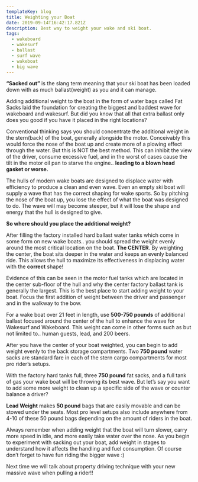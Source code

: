 ```yaml
---
templateKey: blog
title: Weighting your Boat
date: 2019-09-14T16:42:17.821Z
description: Best way to weight your wake and ski boat.
tags:
  - wakeboard
  - wakesurf
  - ballast
  - surf wave
  - wakeboat
  - big wave
---
```

**“Sacked out”** is the slang term meaning that your ski boat has been loaded down with as much ballast(weight) as you and it can manage. 

Adding additional weight to the boat in the form of water bags called Fat Sacks laid the foundation for creating the biggest and baddest wave for wakeboard and wakesurf. But did you know that all that extra ballast only does you good if you have it placed in the right locations?

Conventional thinking says you should concentrate the additional weight in the stern(back) of the boat, generally alongside the motor. Conceivably this would force the nose of the boat up and create more of a plowing effect through the water. But this is NOT the best method. This can inhibit the view of the driver, consume excessive fuel, and in the worst of cases cause the tilt in the motor oil pan to starve the engine.. **leading to a blown head gasket or worse.**

The hulls of modern wake boats are designed to displace water with efficiency to produce a clean and even wave. Even an empty ski boat will supply a wave that has the correct shaping for wake sports. So by pitching the nose of the boat up, you lose the effect of what the boat was designed to do. The wave will may become steeper, but it will lose the shape and energy that the hull is designed to give.

**So where should you place the additional weight?**

After filling the factory installed hard ballast water tanks which come in some form on new wake boats.. you should spread the weight evenly around the most critical location on the boat. **The CENTER**. By weighting the center, the boat sits deeper in the water and keeps an evenly balanced ride. This allows the hull to maximize its effectiveness in displacing water with the **correct** shape! 

Evidence of this can be seen in the motor fuel tanks which are located in the center sub-floor of the hull and why the center factory ballast tank is generally the largest. This is the best place to start adding weight to your boat. Focus the first addition of weight between the driver and passenger and in the walkway to the bow.

For a wake boat over 21 feet in length, use **500-750 pounds** of additional ballast focused around the center of the hull to enhance the wave for Wakesurf and Wakeboard. This weight can come in other forms such as but not limited to.. human guests, lead, and 200 beers.

After you have the center of your boat weighted, you can begin to add weight evenly to the back storage compartments. Two **750 pound** water sacks are standard fare in each of the stern cargo compartments for most pro rider’s setups.

With the factory hard tanks full, three **750 pound** fat sacks, and a full tank of gas your wake boat will be throwing its best wave. But let’s say you want to add some more weight to clean up a specific side of the wave or counter balance a driver?

**Lead Weight** makes **50 pound** bags that are easily movable and can be stowed under the seats. Most pro level setups also include anywhere from 4-10 of these 50 pound bags depending on the amount of riders in the boat. 

Always remember when adding weight that the boat will turn slower, carry more speed in idle, and more easily take water over the nose. As you begin to experiment with sacking out your boat, add weight in stages to understand how it affects the handling and fuel consumption. Of course don’t forget to have fun riding the bigger wave :) 

Next time we will talk about property driving technique with your new massive wave when pulling a rider!!
